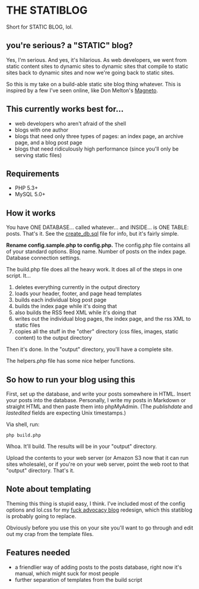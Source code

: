 # THE STATIBLOG

Short for STATIC BLOG, lol.

## you're serious? a "STATIC" blog?

Yes, I'm serious. And yes, it's hilarious. As web developers, we went from static content sites to dynamic sites to dynamic sites that compile to static sites back to dynamic sites and now we're going back to static sites.

So this is my take on a build-able static site blog thing whatever. This is inspired by a few I've seen online, like Don Melton's [Magneto](https://github.com/donmelton/magneto).

## This currently works best for...

- web developers who aren't afraid of the shell
- blogs with one author
- blogs that need only three types of pages: an index page, an archive page, and a blog post page
- blogs that need ridiculously high performance (since you'll only be serving static files)

## Requirements

- PHP 5.3+
- MySQL 5.0+

## How it works

You have ONE DATABASE... called whatever... and INSIDE... is ONE TABLE: posts. That's it. See the [create_db.sql](create_db.sql) file for info, but it's fairly simple.

**Rename config.sample.php to config.php.** The config.php file contains all of your standard options. Blog name. Number of posts on the index page. Database connection settings.

The build.php file does all the heavy work. It does all of the steps in one script. It...

1. deletes everything currently in the output directory
1. loads your header, footer, and page head templates
1. builds each individual blog post page
1. builds the index page while it's doing that
1. also builds the RSS feed XML while it's doing that
1. writes out the individual blog pages, the index page, and the rss XML to static files
1. copies all the stuff in the "other" directory (css files, images, static content) to the output directory

Then it's done. In the "output" directory, you'll have a complete site.

The helpers.php file has some nice helper functions.

## So how to run your blog using this

First, set up the database, and write your posts somewhere in HTML. Insert your posts into the database. Personally, I write my posts in Markdown or straight HTML and then paste them into phpMyAdmin. (The *publishdate* and *lastedited* fields are expecting Unix timestamps.)

Via shell, run:

    php build.php
    
Whoa. It'll build. The results will be in your "output" directory.

Upload the contents to your web server (or Amazon S3 now that it can run sites wholesale), or if you're on your web server, point the web root to that "output" directory. That's it.

## Note about templating

Theming this thing is stupid easy, I think. I've included most of the config options and lol.css for my [fuck advocacy blog](http://fuckadvocacy.com/) redesign, which this statiblog is probably going to replace.

Obviously before you use this on your site you'll want to go through and edit out my crap from the template files.

## Features needed

- a friendlier way of adding posts to the posts database, right now it's manual, which might suck for most people
- further separation of templates from the build script
